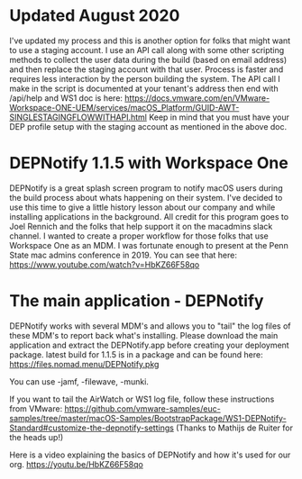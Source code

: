 # Updated August 2020

I've updated my process and this is another option for folks that might want to use a staging account. I use an API call along with some other scripting methods to collect the user data during the build (based on email address) and then replace the staging account with that user. Process is faster and requires less interaction by the person building the system. The API call I make in the script is documented at your tenant's address then end with /api/help and WS1 doc is here: https://docs.vmware.com/en/VMware-Workspace-ONE-UEM/services/macOS_Platform/GUID-AWT-SINGLESTAGINGFLOWWITHAPI.html Keep in mind that you must have your DEP profile setup with the staging account as mentioned in the above doc. 

# DEPNotify 1.1.5 with Workspace One

DEPNotify is a great splash screen program to notify macOS users during the build process about whats happening on their system. I've decided to use this time to
give a little history lesson about our company and while installing applications in the background. All credit for this program goes to Joel Rennich and the folks
that help support it on the macadmins slack channel. I wanted to create a proper workflow for those folks that use Workspace One as an MDM. I was fortunate enough
to present at the Penn State mac admins conference in 2019. You can see that here: https://www.youtube.com/watch?v=HbKZ66F58qo

# The main application - DEPNotify

DEPNotify works with several MDM's and allows you to "tail" the log files of these MDM's to report back what's installing. Please download the main application and extract
the DEPNotify.app before creating your deployment package. latest build for 1.1.5 is in a package and can be found here: https://files.nomad.menu/DEPNotify.pkg

You can use -jamf, -filewave, -munki. 

If you want to tail the AirWatch or WS1 log file, follow these instructions from VMware:
https://github.com/vmware-samples/euc-samples/tree/master/macOS-Samples/BootstrapPackage/WS1-DEPNotify-Standard#customize-the-depnotify-settings (Thanks to Mathijs de Ruiter for the heads up!)

Here is a video explaining the basics of DEPNotify and how it's used for our org. https://youtu.be/HbKZ66F58qo
